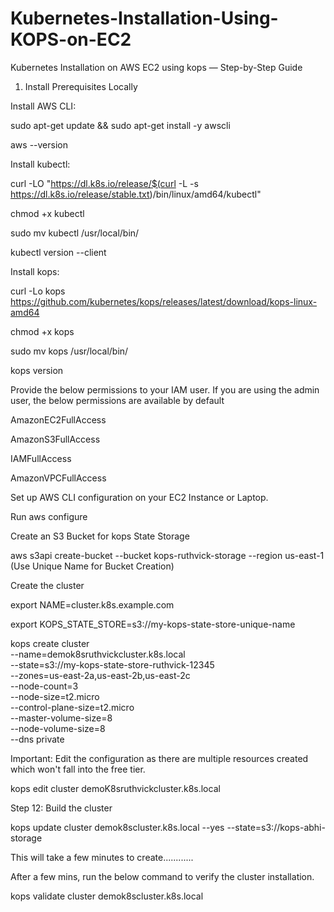 # Kubernetes-Installation-Using-KOPS-on-EC2
Kubernetes Installation on AWS EC2 using kops — Step-by-Step Guide


1. Install Prerequisites Locally

   
Install AWS CLI:


sudo apt-get update && sudo apt-get install -y awscli


aws --version



Install kubectl:


curl -LO "https://dl.k8s.io/release/$(curl -L -s https://dl.k8s.io/release/stable.txt)/bin/linux/amd64/kubectl"


chmod +x kubectl


sudo mv kubectl /usr/local/bin/


kubectl version --client



Install kops:


curl -Lo kops https://github.com/kubernetes/kops/releases/latest/download/kops-linux-amd64


chmod +x kops


sudo mv kops /usr/local/bin/


kops version

Provide the below permissions to your IAM user. If you are using the admin user, the below permissions are available by default


AmazonEC2FullAccess


AmazonS3FullAccess


IAMFullAccess


AmazonVPCFullAccess

Set up AWS CLI configuration on your EC2 Instance or Laptop.


Run aws configure


Create an S3 Bucket for kops State Storage


aws s3api create-bucket --bucket kops-ruthvick-storage --region us-east-1 (Use Unique Name for Bucket Creation)


Create the cluster


export NAME=cluster.k8s.example.com


export KOPS_STATE_STORE=s3://my-kops-state-store-unique-name

kops create cluster \
  --name=demok8sruthvickcluster.k8s.local \
  --state=s3://my-kops-state-store-ruthvick-12345 \
  --zones=us-east-2a,us-east-2b,us-east-2c \
  --node-count=3 \
  --node-size=t2.micro \
  --control-plane-size=t2.micro \
  --master-volume-size=8 \
  --node-volume-size=8 \
  --dns private
  

Important: Edit the configuration as there are multiple resources created which won't fall into the free tier.


kops edit cluster demoK8sruthvickcluster.k8s.local


Step 12: Build the cluster

kops update cluster demok8scluster.k8s.local --yes --state=s3://kops-abhi-storage


This will take a few minutes to create............

After a few mins, run the below command to verify the cluster installation.

kops validate cluster demok8scluster.k8s.local
